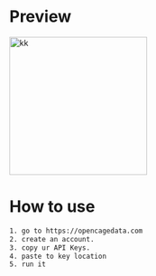 # Preview
<img width="244" alt="kk" src="https://github.com/tronables/phonetrack/assets/136797506/75c599a3-d208-4529-bc06-349a9e0217dc">

# How to use
```bash
1. go to https://opencagedata.com
2. create an account.
3. copy ur API Keys.
4. paste to key location
5. run it
```
